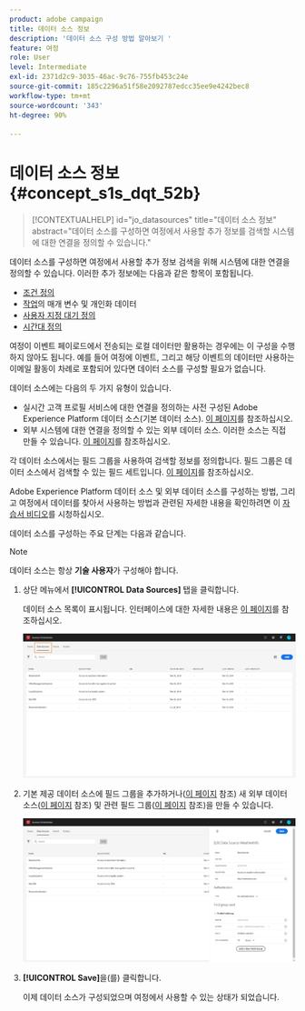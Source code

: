 ```yaml
---
product: adobe campaign
title: 데이터 소스 정보
description: '데이터 소스 구성 방법 알아보기 '
feature: 여정
role: User
level: Intermediate
exl-id: 2371d2c9-3035-46ac-9c76-755fb453c24e
source-git-commit: 185c2296a51f58e2092787edcc35ee9e4242bec8
workflow-type: tm+mt
source-wordcount: '343'
ht-degree: 90%

---
```


# 데이터 소스 정보 {#concept_s1s_dqt_52b}

>[!CONTEXTUALHELP]
>id="jo_datasources"
>title="데이터 소스 정보"
>abstract="데이터 소스를 구성하면 여정에서 사용할 추가 정보를 검색할 시스템에 대한 연결을 정의할 수 있습니다."

데이터 소스를 구성하면 여정에서 사용할 추가 정보 검색을 위해 시스템에 대한 연결을 정의할 수 있습니다. 이러한 추가 정보에는 다음과 같은 항목이 포함됩니다.

* [조건 정의](../building-journeys/condition-activity.md)
* [작업](../action/action.md)의 매개 변수 및 개인화 데이터
* [사용자 지정 대기 정의](../building-journeys/wait-activity.md#custom)
* [시간대 정의](../building-journeys/timezone-management.md)

여정이 이벤트 페이로드에서 전송되는 로컬 데이터만 활용하는 경우에는 이 구성을 수행하지 않아도 됩니다. 예를 들어 여정에 이벤트, 그리고 해당 이벤트의 데이터만 사용하는 이메일 활동이 차례로 포함되어 있다면 데이터 소스를 구성할 필요가 없습니다.

데이터 소스에는 다음의 두 가지 유형이 있습니다.

* 실시간 고객 프로필 서비스에 대한 연결을 정의하는 사전 구성된 Adobe Experience Platform 데이터 소스(기본 데이터 소스). [이 페이지](../datasource/adobe-experience-platform-data-source.md)를 참조하십시오.
* 외부 시스템에 대한 연결을 정의할 수 있는 외부 데이터 소스. 이러한 소스는 직접 만들 수 있습니다. [이 페이지](../datasource/external-data-sources.md)를 참조하십시오.

각 데이터 소스에서는 필드 그룹을 사용하여 검색할 정보를 정의합니다. 필드 그룹은 데이터 소스에서 검색할 수 있는 필드 세트입니다. [이 페이지](../datasource/field-groups.md)를 참조하십시오.

Adobe Experience Platform 데이터 소스 및 외부 데이터 소스를 구성하는 방법, 그리고 여정에서 데이터를 찾아서 사용하는 방법과 관련된 자세한 내용을 확인하려면 이 [자습서 비디오](https://experienceleague.adobe.com/docs/platform-learn/tutorials/journey-orchestration/configure-data-sources.html)를 시청하십시오.

데이터 소스를 구성하는 주요 단계는 다음과 같습니다.

>[!NOTE]
>
>데이터 소스는 항상 **기술 사용자**&#x200B;가 구성해야 합니다.

1. 상단 메뉴에서 **[!UICONTROL Data Sources]** 탭을 클릭합니다.

   데이터 소스 목록이 표시됩니다. 인터페이스에 대한 자세한 내용은 [이 페이지](../about/user-interface.md)를 참조하십시오.

   ![](../assets/journey18.png)

1. 기본 제공 데이터 소스에 필드 그룹을 추가하거나([이 페이지](../datasource/adobe-experience-platform-data-source.md) 참조) 새 외부 데이터 소스([이 페이지](../datasource/external-data-sources.md) 참조) 및 관련 필드 그룹([이 페이지](../datasource/field-groups.md) 참조)을 만들 수 있습니다.

   ![](../assets/journey23.png)

1. **[!UICONTROL Save]**&#x200B;을(를) 클릭합니다.

   이제 데이터 소스가 구성되었으며 여정에서 사용할 수 있는 상태가 되었습니다.
